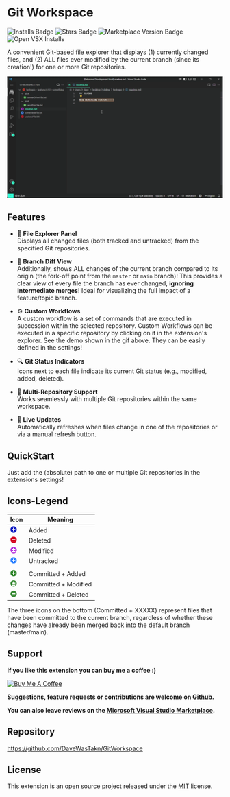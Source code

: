 # Git Workspace
![Installs Badge](https://vsmarketplacebadges.dev/installs/daveWasTaken.gitworkspace.svg)
![Stars Badge](https://vsmarketplacebadges.dev/rating-star/daveWasTaken.gitworkspace.svg)
![Marketplace Version Badge](https://vsmarketplacebadges.dev/version/daveWasTaken.gitworkspace.svg)
![Open VSX Installs](https://img.shields.io/open-vsx/dt/daveWasTaken/gitworkspace?label=open-vsx%20installs&color=255%2C0%2C0)

A convenient Git-based file explorer that displays (1) currently changed files, and (2) ALL files ever modified by
the current branch (since its creation!) for one or more Git repositories.

<img src="resources/workflow_feature.gif" width="800" height="auto">

## Features

- 📁 **File Explorer Panel**  
  Displays all changed files (both tracked and untracked) from the specified Git repositories.

- 🔀 **Branch Diff View**  
  Additionally, shows ALL changes of the current branch compared to its origin (the fork-off point from the `master` or
  `main` branch)!
  This provides a clear view of every file the branch has ever changed, **ignoring intermediate merges**!
  Ideal for visualizing the full impact of a feature/topic branch.

- ⚙️ **Custom Workflows**   
  A custom workflow is a set of commands that are executed in succession within the selected repository.
  Custom Workflows can be executed in a specific repository by clicking on it in the extension's explorer.
  See the demo shown in the gif above.
  They can be easily defined in the settings!

- 🔍 **Git Status Indicators**  
  Icons next to each file indicate its current Git status (e.g., modified, added, deleted).

- 🧬 **Multi-Repository Support**  
  Works seamlessly with multiple Git repositories within the same workspace.

- 🔄 **Live Updates**  
  Automatically refreshes when files change in one of the repositories or via a manual refresh button.

## QuickStart

Just add the (absolute) path to one or multiple Git repositories in the extensions settings!

## Icons-Legend

| Icon                                              | Meaning              |
|---------------------------------------------------|----------------------|
| ![](resources/icon-status-added.png)              | Added                |
| ![](resources/icon-status-deleted.png)            | Deleted              |
| ![](resources/icon-status-modified.png)           | Modified             |
| ![](resources/icon-status-untracked.png)          | Untracked            |
|                                                   |                      |
| ![](resources/icon-status-added-committed.png)    | Committed + Added    |
| ![](resources/icon-status-modified-committed.png) | Committed + Modified |
| ![](resources/icon-status-deleted-committed.png)  | Committed + Deleted  |

The three icons on the bottom (Committed + XXXXX) represent files that have been committed to the current branch,
regardless of whether these changes have already been merged back into the default branch (master/main).

## Support

**If you like this extension you can buy me a coffee :)**

<a href="https://www.buymeacoffee.com/daveWasTakn" target="_blank">
  <img src="https://cdn.buymeacoffee.com/buttons/v2/default-yellow.png" alt="Buy Me A Coffee" width="217" height="60">
</a>

**Suggestions, feature requests or contributions are welcome on [Github](https://github.com/DaveWasTakn/GitWorkspace).**

**You can also leave reviews on
the [Microsoft Visual Studio Marketplace](https://marketplace.visualstudio.com/items?itemName=daveWasTaken.gitworkspace).**

## Repository

https://github.com/DaveWasTakn/GitWorkspace

## License

This extension is an open source project released under the [MIT](LICENSE.txt) license.
